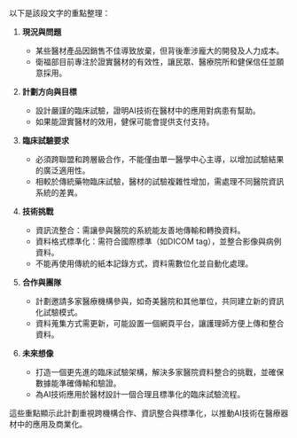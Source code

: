 以下是該段文字的重點整理：

1. **現況與問題**  
   - 某些醫材產品因銷售不佳導致放棄，但背後牽涉龐大的開發及人力成本。  
   - 衛福部目前專注於證實醫材的有效性，讓民眾、醫療院所和健保信任並願意採用。

2. **計劃方向與目標**  
   - 設計嚴謹的臨床試驗，證明AI技術在醫材中的應用對病患有幫助。  
   - 如果能證實醫材的效用，健保可能會提供支付支持。

3. **臨床試驗要求**  
   - 必須跨聯盟和跨層級合作，不能僅由單一醫學中心主導，以增加試驗結果的廣泛適用性。  
   - 相較於傳統藥物臨床試驗，醫材的試驗複雜性增加，需處理不同醫院資訊系統的差異。

4. **技術挑戰**  
   - 資訊流整合：需讓參與醫院的系統能友善地傳輸和轉換資料。  
   - 資料格式標準化：需符合國際標準（如DICOM tag），並整合影像與病例資料。  
   - 不能再使用傳統的紙本記錄方式，資料需數位化並自動化處理。

5. **合作與團隊**  
   - 計劃邀請多家醫療機構參與，如奇美醫院和其他單位，共同建立新的資訊化試驗模式。  
   - 資料蒐集方式需更新，可能設置一個網頁平台，讓護理師方便上傳和整合資料。

6. **未來想像**  
   - 打造一個更先進的臨床試驗架構，解決多家醫院資料整合的挑戰，並確保數據能準確傳輸和驗證。  
   - 為AI技術應用於醫材設計一個合理且標準化的臨床試驗流程。

這些重點顯示此計劃重視跨機構合作、資訊整合與標準化，以推動AI技術在醫療器材中的應用及商業化。
